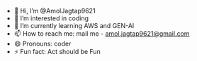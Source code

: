 - 👋 Hi, I’m @AmolJagtap9621
- 👀 I’m interested in coding
- 🌱 I’m currently learning AWS and GEN-AI
- 📫 How to reach me: mail me - amol.jagtap9621@gmail.com
- 😄 Pronouns: coder
- ⚡ Fun fact: Act should be Fun

<!---
AmolJagtap9621/AmolJagtap9621 is a ✨ special ✨ repository because its `README.md` (this file) appears on your GitHub profile.
You can click the Preview link to take a look at your changes.
--->
